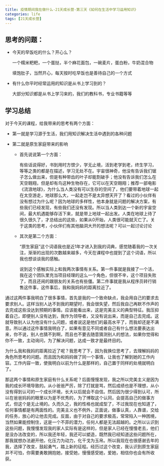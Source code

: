 ```yaml
---
title: 疫情期间我在做什么-21天成长营-第三天《如何在生活中学习运用知识》
categories: life
tags: [21天成长营]
---
```



## 思考的问题：

- 今天的早饭吃的什么？开心么？

    一个糯米粑粑，一个蛋挞，半个麻花面包，一碗麦片，蛋白粉，牛奶混合物

    填饱肚子，当然开心，每天按时吃早饭也是善待自己的一个方式

- 有什么你平时经常运用的知识是从书上学习到的？

    大部分知识都是从书上学习来的，我们的教科书，专业书籍等等



## 学习总结

对于今天的课程，给我带来的思考有两个方面：

- 第一就是学习源于生活，我们用知识解决生活中遇到的各种问题

- 第二就是原生家庭带来的影响

    - 首先说说第一个方面：

        有些话说得好，书到用时方恨少，学无止境，活到老学到老，终生学习，等等之类的都是在描述，学习无处不在。宇宙很神奇，他没有告诉我们锯子怎么做出来，但是有种带齿的叶子却能割破手；他没有告诉我们怎么在天空翱翔，但是却有鸟这种生物存在，它可以在天空翱翔；推荐一部电影《流浪地球》，为什么当人类没有可以生存的空间了，他们要带着地球一起在太空游走，地球那么大，一起走岂不是太异想天开了？看过的小伙伴有没有想过为什么呢？因为地球的多样性，他本身就是问题的解决方案，有些我们已经发现，有些我们还没有发现。所以当人类到达一个新的宇宙空间，最大机遇能够存活下来，就是带上地球一起出发。人类在地球上待了很久很久了，才总结出的这些，如果从0开始，人类很可能就灭亡了。关于这类的思考，小伙伴们有其他脑洞大开的想法呢？可以一起讨论讨论

    - 其次是第二个方面：

        “原生家庭”这个词语我也是近1年才进入到我的词典，感觉随着我的一次关注，渐渐的出现的次数越来越多，今天在课程中也提到了这个词语，所以我也想谈谈我的感触。

        说到这个感触实际上和我两次事情有关系。第一件事就是我接了一个活，我在这个团队里充当项目经理的这么一个角色，但很不辛，这个项目失败了，而且还闹的跟朋友的关系也有些僵。第二件事就是我从程序员转行销售这件事，这件事后，我和我妈妈的距离拉近了。

通过这两件事我明白了很多事情，首先是我的一个致命缺点，我会用自己的要求去要求别人。这样当别人达不到我的期望时，我会很失望，然后我自己再默不作声的去完成这些没达到预期的事情。应该能看出来，这是完美主义的典型特征。我压抑着自己，即便别人没有达到，我作为领导者，又没有说出来，而是自己去完成。这就导致别人认为他没有什么问题，或者说这是他们的最高水平了，而我却还是不满意。所以通过这件事情我明白了，如果有意见不同或者自己有什么想法要表达出来，你不说，别人也猜不到啊，而且也不要去随意猜测别人的想法，如果你觉得和你不一致，主动询问，为了解决问题，达成一致才是最终目的。

为什么我和我妈的距离拉近了呢？我思考了下，因为我换位思考了，去理解妈妈的角色所思考的问题。而且因为和妈妈做了同一个事情，让我也了解到她的工作内容。工作内容一致，使我明白以前为什么是那样的，自己置于同样的处境就明白了。

那这两个事情和原生家庭有什么关系呢？后面慢慢发现，我之所以完美主义是因为我的成长环境导致的。从小爸爸严厉，除了打就是骂，然后成绩也是不理想，从小没有得到认可的一个成长环境，长大以后就会不自信。然后因为很少得到认可，所以在爸爸妈妈的眼里以为是不优秀的，为了博取这个认同，会提高自己的做事方式，但这个是无止境的。久而久之，我的性格也就成型了，不过我现在也知道了，任何事情都是有两面性的。完美主义也不例外，正面说，做事认真，人靠谱，交给的任务，放心的让他去完成。反面，由于对自己的要求极高，常常陷入一种困境，当然如果能控制住，这是一个不菲的潜力，任何人都是无法超越的。之所以认识到这些问题，我慢慢发现我的家人实际有是这样的，但是家人已经在慢慢老去，他们是没办法改变的，所以我还年轻，我还可以塑造，既然我已经知道这些问题所在，那我就想办法避开他，化压力为动力，化干戈为玉帛。所以我现在也很感谢去年的我，选择了改变，鼓起勇气，踏上新的征程。经历过这个改变，我认识到原生家庭并不可怕，你需要勇敢拥抱她，接受她，慢慢感受她，爱她，相信你也会有所收获。
